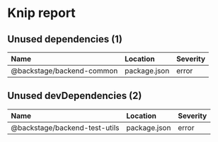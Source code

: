 # Knip report

## Unused dependencies (1)

| Name                      | Location     | Severity |
| :------------------------ | :----------- | :------- |
| @backstage/backend-common | package.json | error    |

## Unused devDependencies (2)

| Name                          | Location     | Severity |
| :---------------------------- | :----------- | :------- |
| @backstage/backend-test-utils | package.json | error    |
